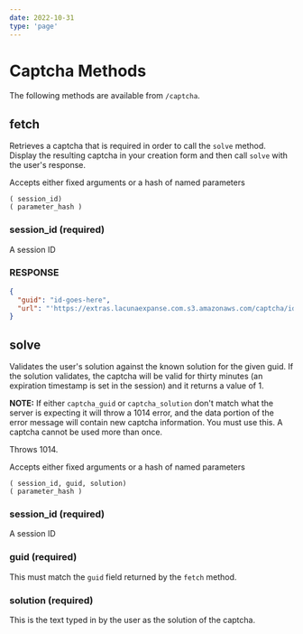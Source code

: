 ```yaml
---
date: 2022-10-31
type: 'page'
---
```


# Captcha Methods

The following methods are available from `/captcha`.

## fetch

Retrieves a captcha that is required in order to call the `solve` method.
Display the resulting captcha in your creation form and then call `solve` with the user's response.

Accepts either fixed arguments or a hash of named parameters

    ( session_id)
    ( parameter_hash )

### session_id (required)

A session ID

### RESPONSE

```json
{
  "guid": "id-goes-here",
  "url": "'https://extras.lacunaexpanse.com.s3.amazonaws.com/captcha/id/id-goes-here.png"
}
```

## solve

Validates the user's solution against the known solution for the given guid.
If the solution validates, the captcha will be valid for thirty minutes (an expiration timestamp is set
in the session) and it returns a value of 1.

**NOTE:** If either `captcha_guid` or `captcha_solution` don't match what the server is expecting it
will throw a 1014 error, and the data portion of the error message will contain new captcha information.
You must use this. A captcha cannot be used more than once.

Throws 1014.

Accepts either fixed arguments or a hash of named parameters

    ( session_id, guid, solution)
    ( parameter_hash )

### session_id (required)

A session ID

### guid (required)

This must match the `guid` field returned by the `fetch` method.

### solution (required)

This is the text typed in by the user as the solution of the captcha.

```

```
